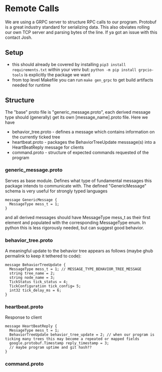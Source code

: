 # Remote Calls
We are using a GRPC server to structure RPC calls to our program.
Protobuf is a great industry standard for serializing data. This also obviates rolling our own TCP server and parsing bytes of the line. If ya got an issue with this contact Josh.

## Setup
* this should already be covered by installing `pip3 install requirements.txt` within your venv but: `python -m pip install grpcio-tools` is explicitly the package we want
* from top level Makefile you can run `make gen_grpc` to get build artifacts needed for runtime

## Structure
The "base" proto file is "generic_message.proto", each derived message type should (generally) get its own \[message_name].proto file. Here we have
* behavior_tree.proto - defines a message which contains information on the currently ticked tree
* heartbeat.proto - packages the BehaviorTreeUpdate messsage(s) into a HeartBeatReply message for clients
* command.proto - structure of expected commands requested of the program

### generic_message.proto
Serves as base module. Defines what type of fundamental messages this package intends to communicate with.
The defined "GenericMessage" schema is very useful for strongly typed languages
```
message GenericMessage {
  MessageType mess_t = 1;
}
```
and all derived messages should have MessageType mess_t as their first element and populated with the corresponding MessageType enum. In python this is less rigorously needed, but can suggest good behavior.

### behavior_tree.proto
A meaningful update to the behavior tree appears as follows (maybe ghub permalink to keep it tethered to code):
```
message BehaviorTreeUpdate {
  MessageType mess_t = 1; // MESSAGE_TYPE_BEHAVIOR_TREE_MESSAGE
  string tree_name = 2;
  string node_name = 3;
  TickStatus tick_status = 4;
  TickConfiguration tick_config= 5;
  int32 tick_delay_ms = 6;
}
```

### heartbeat.proto
Response to client
```
message HeartBeatReply {
  MessageType mess_t = 1;
  BehaviorTreeUpdate behavior_tree_update = 2; // when our program is ticking many trees this may become a repeated or mapped fields
  google.protobuf.Timestamp reply_timestamp = 3;
  // maybe program uptime and git hash??
}
```

### command.proto
